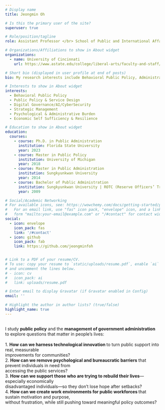 ```yaml
---
# Display name
title: Jeongmin Oh

# Is this the primary user of the site?
superuser: true

# Role/position/tagline
role: Assistant Professor </br> School of Public and International Affairs </br> </br> Faculty Fellows </br> Center for Cyber Strategy and Policy </br> School of Public and International Affairs

# Organizations/Affiliations to show in About widget
organizations:
  - name: University of Cincinnati
    url: https://www.astate.edu/college/liberal-arts/faculty-and-staff/political-science/

# Short bio (displayed in user profile at end of posts)
bio: My research interests include Behavioral Public Policy, Administrative Burden and Digital Governance.

# Interests to show in About widget
interests:
  - Behavioral Public Policy
  - Public Policy & Service Design
  - Digital Governance/AI/CyberSecurity
  - Strategic Management
  - Psychological & Administrative Burden
  - Economic Self Sufficiency & Resilience

# Education to show in About widget
education:
  courses:
    - course: Ph.D. in Public Administration
      institution: Florida State University
      year: 2023 
    - course: Master in Public Policy
      institution: University of Michigan
      year: 2018
    - course: Master in Public Administration
      institution: Sungkyunkwan University
      year: 2014      
    - course: Bachelor of Public Administration 
      institution: Sungkyunkwan University | ROTC (Reserve Officers’ Training Corps)
      year: 2009

# Social/Academic Networking
# For available icons, see: https://wowchemy.com/docs/getting-started/page-builder/#icons
#   For an email link, use "fas" icon pack, "envelope" icon, and a link in the
#   form "mailto:your-email@example.com" or "/#contact" for contact widget.
social:
  - icon: envelope
    icon_pack: fas
    link: '/#contact'
  - icon: github
    icon_pack: fab
    link: https://github.com/jeongminfoh


# Link to a PDF of your resume/CV.
# To use: copy your resume to `static/uploads/resume.pdf`, enable `ai` icons in `params.toml`,
# and uncomment the lines below.
# - icon: cv
#   icon_pack: ai
#   link: uploads/resume.pdf

# Enter email to display Gravatar (if Gravatar enabled in Config)
email: ''

# Highlight the author in author lists? (true/false)
highlight_name: true
---
```

</br> 
I study <b>public policy</b> and the <b>management of government administration</b> </br> 
to explore questions that matter in people’s lives: </br> 
</br>
1. <b>How can we harness technological innovation </b>  to turn public support into real, measurable </br> improvements for communities? </br>
2. <b>How can we remove psychological and bureaucratic barriers</b> that prevent individuals in need from </br> accessing the public services?   </br>
3. <b>How can we support those who are trying to rebuild their lives</b>—especially economically </br> disadvantaged individuals—so they don’t lose hope after setbacks? </br>
4. <b>How can we create work environments for public workforces </b> that sustain motivation and purpose, </br> without frustration, while still pushing toward meaningful policy outcomes? 


